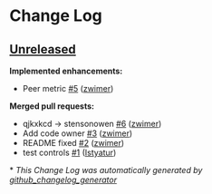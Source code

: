 # Change Log

## [Unreleased](https://github.com/zwimer/Smllr/tree/HEAD)

**Implemented enhancements:**

- Peer metric [\#5](https://github.com/zwimer/smllr/pull/5) ([zwimer](https://github.com/zwimer))

**Merged pull requests:**

- qjkxkcd -\> stensonowen [\#6](https://github.com/zwimer/smllr/pull/6) ([zwimer](https://github.com/zwimer))
- Add code owner [\#3](https://github.com/zwimer/smllr/pull/3) ([zwimer](https://github.com/zwimer))
- README fixed [\#2](https://github.com/zwimer/smllr/pull/2) ([zwimer](https://github.com/zwimer))
- test controls [\#1](https://github.com/zwimer/smllr/pull/1) ([Istyatur](https://github.com/Istyatur))



\* *This Change Log was automatically generated by [github_changelog_generator](https://github.com/skywinder/Github-Changelog-Generator)*